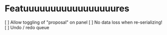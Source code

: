 # Featuuuuuuuuuuuuuuuuures

[ ] Allow toggling of "proposal" on panel
[ ] No data loss when re-serializing!
[ ] Undo / redo queue
